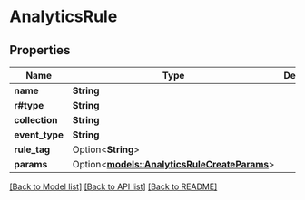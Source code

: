 # AnalyticsRule

## Properties

Name | Type | Description | Notes
------------ | ------------- | ------------- | -------------
**name** | **String** |  | 
**r#type** | **String** |  | 
**collection** | **String** |  | 
**event_type** | **String** |  | 
**rule_tag** | Option<**String**> |  | [optional]
**params** | Option<[**models::AnalyticsRuleCreateParams**](AnalyticsRuleCreate_params.md)> |  | [optional]

[[Back to Model list]](../README.md#documentation-for-models) [[Back to API list]](../README.md#documentation-for-api-endpoints) [[Back to README]](../README.md)


